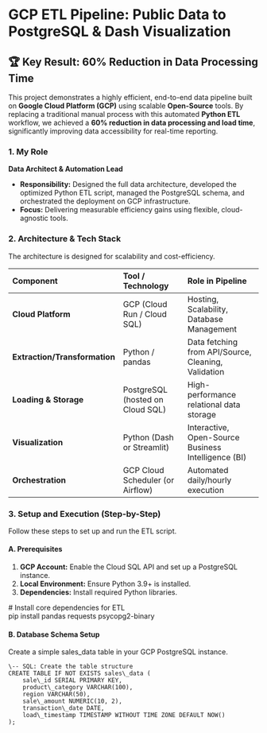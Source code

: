 # **GCP ETL Pipeline: Public Data to PostgreSQL & Dash Visualization**

## **🏆 Key Result: 60% Reduction in Data Processing Time**

This project demonstrates a highly efficient, end-to-end data pipeline built on **Google Cloud Platform (GCP)** using scalable **Open-Source** tools. By replacing a traditional manual process with this automated **Python ETL** workflow, we achieved a **60% reduction in data processing and load time**, significantly improving data accessibility for real-time reporting.

### **1\. My Role**

**Data Architect & Automation Lead**

* **Responsibility:** Designed the full data architecture, developed the optimized Python ETL script, managed the PostgreSQL schema, and orchestrated the deployment on GCP infrastructure.  
* **Focus:** Delivering measurable efficiency gains using flexible, cloud-agnostic tools.

### **2\. Architecture & Tech Stack**

The architecture is designed for scalability and cost-efficiency.

| Component | Tool / Technology | Role in Pipeline |
| :---- | :---- | :---- |
| **Cloud Platform** | GCP (Cloud Run / Cloud SQL) | Hosting, Scalability, Database Management |
| **Extraction/Transformation** | Python / pandas | Data fetching from API/Source, Cleaning, Validation |
| **Loading & Storage** | PostgreSQL (hosted on Cloud SQL) | High-performance relational data storage |
| **Visualization** | Python (Dash or Streamlit) | Interactive, Open-Source Business Intelligence (BI) |
| **Orchestration** | GCP Cloud Scheduler (or Airflow) | Automated daily/hourly execution |

### **3\. Setup and Execution (Step-by-Step)**

Follow these steps to set up and run the ETL script.

#### **A. Prerequisites**

1. **GCP Account:** Enable the Cloud SQL API and set up a PostgreSQL instance.  
2. **Local Environment:** Ensure Python 3.9+ is installed.  
3. **Dependencies:** Install required Python libraries.

\# Install core dependencies for ETL  
pip install pandas requests psycopg2-binary 

#### **B. Database Schema Setup**

Create a simple sales\_data table in your GCP PostgreSQL instance.

```
\-- SQL: Create the table structure  
CREATE TABLE IF NOT EXISTS sales\_data (  
    sale\_id SERIAL PRIMARY KEY,  
    product\_category VARCHAR(100),  
    region VARCHAR(50),  
    sale\_amount NUMERIC(10, 2),  
    transaction\_date DATE,  
    load\_timestamp TIMESTAMP WITHOUT TIME ZONE DEFAULT NOW()  
);  
```
